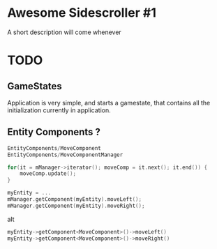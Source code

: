 # Awesome Sidescroller #1
A short description will come whenever

# TODO
## GameStates
Application is very simple, and starts a gamestate, that contains all the 
initialization currently in application.

## Entity Components ?
```cpp
EntityComponents/MoveComponent
EntityComponents/MoveComponentManager

for(it = mManager->iterator(); moveComp = it.next(); it.end()) {
    moveComp.update();
}

myEntity = ...
mManager.getComponent(myEntity).moveLeft();
mManager.getComponent(myEntity).moveRight();
```

alt

```cpp
myEntity->getComponent<MoveComponent>()->moveLeft()
myEntity->getComponent<MoveComponent>()->moveRight()
```
